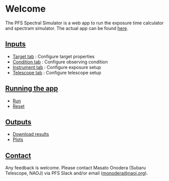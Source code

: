 # Welcome

The PFS Spectral Simulator is a web app to run the exposure time calculator and spectram simulator. The actual app can be found [here](/app).

## [Inputs](inputs.md)

- [Target tab](inputs.md#target-tab) : Configure target properties
- [Condition tab](inputs.md#condition-tab) : Configure observing condition
- [Instrument tab](inputs.md#instrument-tab) : Configure exposure setup
- [Telescope tab](inputs.md#telescope-tab) : Configure telescope setup

## [Running the app](exec.md)

- [Run](exec.md#run)
- [Reset](exec.md#reset)

## [Outputs](outputs.md)

- [Download results](outputs.md#files)
- [Plots](outputs.md#plots)

## [Contact](contact.md)

Any feedback is welcome. Please contact Masato Onodera (Subaru Telescope, NAOJ) via PFS Slack and/or email (<monodera@naoj.org>).